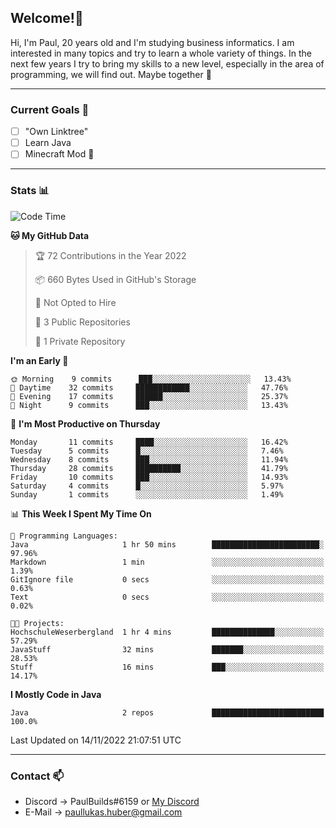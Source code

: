 ## Welcome!👋

Hi, I'm Paul, 20 years old and I'm studying business informatics. I am interested in many topics and try to learn a whole variety of things. In the next few years I try to bring my skills to a new level, especially in the area of programming, we will find out.
Maybe together 🤙

---
### Current Goals 🥅

- [ ] "Own Linktree"
- [ ] Learn Java
- [ ] Minecraft Mod 👀

---
### Stats 📊

<!--START_SECTION:waka-->
![Code Time](http://img.shields.io/badge/Code%20Time-42%20hrs%2044%20mins-blue)

**🐱 My GitHub Data** 

> 🏆 72 Contributions in the Year 2022
 > 
> 📦 660 Bytes Used in GitHub's Storage 
 > 
> 🚫 Not Opted to Hire
 > 
> 📜 3 Public Repositories 
 > 
> 🔑 1 Private Repository 
 > 
**I'm an Early 🐤** 

```text
🌞 Morning    9 commits      ███░░░░░░░░░░░░░░░░░░░░░░   13.43% 
🌆 Daytime    32 commits     ████████████░░░░░░░░░░░░░   47.76% 
🌃 Evening    17 commits     ██████░░░░░░░░░░░░░░░░░░░   25.37% 
🌙 Night      9 commits      ███░░░░░░░░░░░░░░░░░░░░░░   13.43%

```
📅 **I'm Most Productive on Thursday** 

```text
Monday       11 commits     ████░░░░░░░░░░░░░░░░░░░░░   16.42% 
Tuesday      5 commits      █░░░░░░░░░░░░░░░░░░░░░░░░   7.46% 
Wednesday    8 commits      ███░░░░░░░░░░░░░░░░░░░░░░   11.94% 
Thursday     28 commits     ██████████░░░░░░░░░░░░░░░   41.79% 
Friday       10 commits     ███░░░░░░░░░░░░░░░░░░░░░░   14.93% 
Saturday     4 commits      █░░░░░░░░░░░░░░░░░░░░░░░░   5.97% 
Sunday       1 commits      ░░░░░░░░░░░░░░░░░░░░░░░░░   1.49%

```


📊 **This Week I Spent My Time On** 

```text
💬 Programming Languages: 
Java                     1 hr 50 mins        ████████████████████████░   97.96% 
Markdown                 1 min               ░░░░░░░░░░░░░░░░░░░░░░░░░   1.39% 
GitIgnore file           0 secs              ░░░░░░░░░░░░░░░░░░░░░░░░░   0.63% 
Text                     0 secs              ░░░░░░░░░░░░░░░░░░░░░░░░░   0.02%

🐱‍💻 Projects: 
HochschuleWeserbergland  1 hr 4 mins         ██████████████░░░░░░░░░░░   57.29% 
JavaStuff                32 mins             ███████░░░░░░░░░░░░░░░░░░   28.53% 
Stuff                    16 mins             ███░░░░░░░░░░░░░░░░░░░░░░   14.17%

```

**I Mostly Code in Java** 

```text
Java                     2 repos             █████████████████████████   100.0%

```



 Last Updated on 14/11/2022 21:07:51 UTC
<!--END_SECTION:waka-->

---
### Contact 📫

* Discord -> PaulBuilds#6159 or [My Discord](https://discord.gg/7kq6UnB)
* E-Mail -> paullukas.huber@gmail.com
